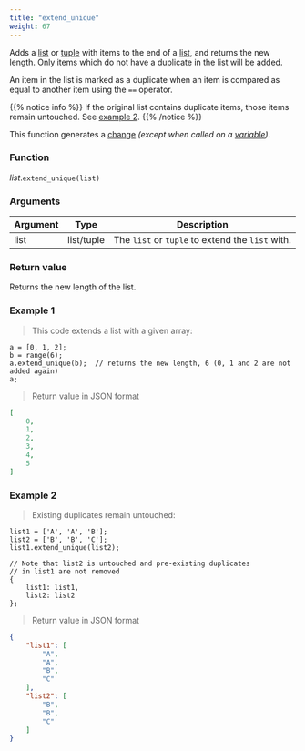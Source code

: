 ```yaml
---
title: "extend_unique"
weight: 67
---
```


Adds a [list](..) or [tuple](../../tuple) with items to the end of a [list](..), and returns the new length. Only items which do not have a duplicate in the list will be added.

An item in the list is marked as a duplicate when an item is compared as equal to another item using the `==` operator.

{{% notice info %}}
If the original list contains duplicate items, those items remain untouched. See [example 2](#example-2).
{{% /notice %}}

This function generates a [change](../../../overview/changes) *(except when called on a [variable](../../../overview/variable))*.

### Function

*list*.`extend_unique(list)`

### Arguments

Argument | Type | Description
-------- | ---- | -----------
list | list/tuple | The `list` or `tuple` to extend the `list` with.

### Return value

Returns the new length of the list.

### Example 1

> This code extends a list with a given array:

```thingsdb,json_response
a = [0, 1, 2];
b = range(6);
a.extend_unique(b);  // returns the new length, 6 (0, 1 and 2 are not added again)
a;
```

> Return value in JSON format

```json
[
    0,
    1,
    2,
    3,
    4,
    5
]
```

### Example 2

> Existing duplicates remain untouched:

```thingsdb,json_response
list1 = ['A', 'A', 'B'];
list2 = ['B', 'B', 'C'];
list1.extend_unique(list2);

// Note that list2 is untouched and pre-existing duplicates
// in list1 are not removed
{
    list1: list1,
    list2: list2
};
```

> Return value in JSON format

```json
{
    "list1": [
        "A",
        "A",
        "B",
        "C"
    ],
    "list2": [
        "B",
        "B",
        "C"
    ]
}
```